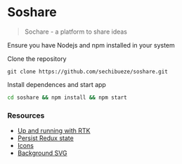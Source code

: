 # Soshare

> Sochare - a platform to share ideas

Ensure you have Nodejs and npm installed in your system

Clone the repository

```
git clone https://github.com/sechibueze/soshare.git
```

Install dependences and start app

```bash
cd soshare && npm install && npm start
```

### Resources

- [Up and running with RTK](https://www.notjust.dev/blog/2022-12-24-react-native-redux-toolkit)
- [Persist Redux state](https://blog.logrocket.com/persist-state-redux-persist-redux-toolkit-react/)
- [Icons](https://icons.expo.fyi/)
- [Background SVG](https://www.svgbackgrounds.com/)
